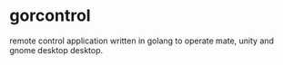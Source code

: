 # gorcontrol
remote control application written in golang to operate mate, unity and gnome desktop desktop.
